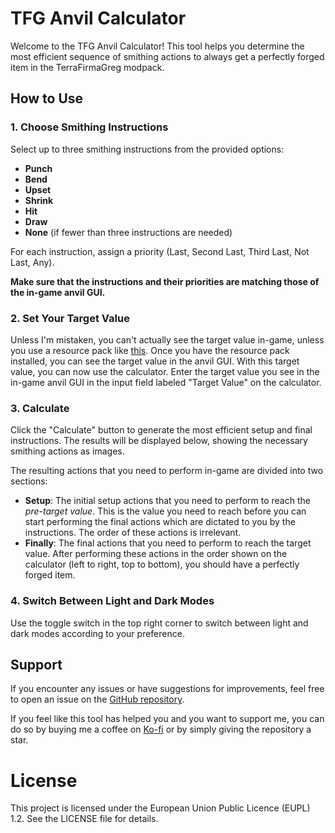 # TFG Anvil Calculator

Welcome to the TFG Anvil Calculator! This tool helps you determine the most efficient sequence of smithing actions 
to always get a perfectly forged item in the TerraFirmaGreg modpack.

## How to Use



### 1. Choose Smithing Instructions
Select up to three smithing instructions from the provided options:
- **Punch**
- **Bend**
- **Upset**
- **Shrink**
- **Hit**
- **Draw**
- **None** (if fewer than three instructions are needed)

For each instruction, assign a priority (Last, Second Last, Third Last, Not Last, Any).


**Make sure that the instructions and their priorities are matching those of the in-game anvil GUI.**

### 2. Set Your Target Value
Unless I'm mistaken, you can't actually see the target value in-game, unless you use a resource pack like
[this](https://www.curseforge.com/minecraft/texture-packs/tfc-tng-anvilgui-easy-smithing).
Once you have the resource pack installed, you can see the target value in the anvil GUI.
With this target value, you can now use the calculator.
Enter the target value you see in the in-game anvil GUI in the input field labeled "Target Value" on the calculator.

### 3. Calculate
Click the "Calculate" button to generate the most efficient setup and final instructions. The results will be displayed below, 
showing the necessary smithing actions as images.

The resulting actions that you need to perform in-game are divided into two sections:
- **Setup**: The initial setup actions that you need to perform to reach the _pre-target value_. 
This is the value you need to reach before you can start performing the final actions which are dictated to you by the instructions.
The order of these actions is irrelevant.
- **Finally**: The final actions that you need to perform to reach the target value. After performing these actions in 
the order shown on the calculator (left to right, top to bottom), you should have a perfectly forged item.

### 4. Switch Between Light and Dark Modes
Use the toggle switch in the top right corner to switch between light and dark modes according to your preference.

## Support
If you encounter any issues or have suggestions for improvements, 
feel free to open an issue on the [GitHub repository](https://github.com/AdrianMiller99/tfg-anvil-calculator).

If you feel like this tool has helped you and you want to support me, 
you can do so by buying me a coffee on [Ko-fi](https://ko-fi.com/adrianmiller99) or by simply giving the repository a star.

# License
This project is licensed under the European Union Public Licence (EUPL) 1.2. See the LICENSE file for details.